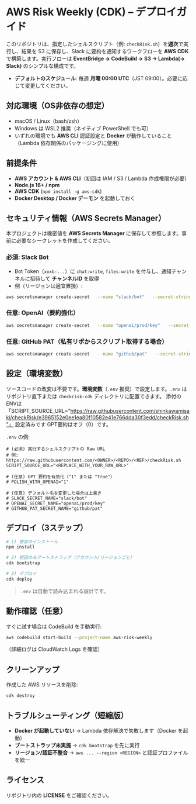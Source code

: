 # AWS Risk Weekly (CDK) – デプロイガイド

このリポジトリは、指定したシェルスクリプト（例: `checkRisk.sh`）を**週次**で実行し、結果を S3 に保存し、Slack に要約を通知するワークフローを **AWS CDK** で構築します。実行フローは **EventBridge → CodeBuild → S3 → Lambda(→ Slack)** のシンプルな構成です。

- **デフォルトのスケジュール**: 毎週 **月曜 00:00 UTC**（JST 09:00）。必要に応じて変更してください。

## 対応環境（OS非依存の想定）
- macOS / Linux（bash/zsh）
- Windows は WSL2 推奨（ネイティブ PowerShell でも可）
- いずれの環境でも **AWS CLI** 認証設定と **Docker** が動作していること（Lambda 依存関係のパッケージングに使用）

## 前提条件
- **AWS アカウント & AWS CLI**（初回は IAM / S3 / Lambda 作成権限が必要）  
- **Node.js 16+ / npm**  
- **AWS CDK** (`npm install -g aws-cdk`)  
- **Docker Desktop / Docker デーモン** を起動しておく  

## セキュリティ情報（AWS Secrets Manager）
本プロジェクトは機密値を **AWS Secrets Manager** に保存して参照します。事前に必要なシークレットを作成してください。

### 必須: Slack Bot
- Bot Token（`xoxb-...`）に `chat:write`, `files:write` を付与し、通知チャンネルに招待して **チャンネルID** を取得  
- 例（リージョンは適宜置換）:
```sh
aws secretsmanager create-secret   --name "slack/bot"   --secret-string '{"bot_token":"<BOT_TOKEN>","channel_id":"<CHANNEL_ID>"}'   --region <REGION>
```

### 任意: OpenAI（要約強化）
```sh
aws secretsmanager create-secret   --name "openai/prod/key"   --secret-string '{"OPENAI_API_KEY":"<OPENAI_API_KEY>"}'   --region <REGION>
```

### 任意: GitHub PAT（私有リポからスクリプト取得する場合）
```sh
aws secretsmanager create-secret   --name "github/pat"   --secret-string '{"token":"<GITHUB_PAT>"}'   --region <REGION>
```

## 設定（環境変数）
ソースコードの改変は不要です。**環境変数**（`.env` 推奨）で設定します。`.env` はリポジトリ直下または `checkrisk-cdk` ディレクトリに配置できます。
添付のENVは
「SCRIPT_SOURCE_URL="https://raw.githubusercontent.com/shinkawamisaki/checkRisk/e3965152e0ee1ea80f10582e41e766dda30f3edd/checkRisk.sh"」
設定済みです
GPT要約はオフ（0）です。

`.env` の例:
```
# (必須) 実行するシェルスクリプトの Raw URL
# 例: https://raw.githubusercontent.com/<OWNER>/<REPO>/<REF>/checkRisk.sh
SCRIPT_SOURCE_URL="<REPLACE_WITH_YOUR_RAW_URL>"

# (任意) GPT 要約を有効化（"1" または "true"）
# POLISH_WITH_OPENAI="1"

# (任意) デフォルト名を変更した場合は上書き
# SLACK_SECRET_NAME="slack/bot"
# OPENAI_SECRET_NAME="openai/prod/key"
# GITHUB_PAT_SECRET_NAME="github/pat"
```

## デプロイ（3ステップ）
```sh
# 1) 依存のインストール
npm install

# 2) 初回のみブートストラップ（アカウント/リージョンごと）
cdk bootstrap

# 3) デプロイ
cdk deploy
```
> `.env` は自動で読み込まれる設計です。

## 動作確認（任意）
すぐに試す場合は CodeBuild を手動実行:
```sh
aws codebuild start-build --project-name aws-risk-weekly
```
（詳細ログは CloudWatch Logs を確認）

## クリーンアップ
作成した AWS リソースを削除:
```sh
cdk destroy
```

## トラブルシューティング（短縮版）
- **Docker が起動していない** → Lambda 依存解決で失敗します（Docker を起動）  
- **ブートストラップ未実施** → `cdk bootstrap` を先に実行  
- **リージョン/認証不整合** → `aws ... --region <REGION>` と認証プロファイルを統一

## ライセンス
リポジトリ内の **LICENSE** をご確認ください。
